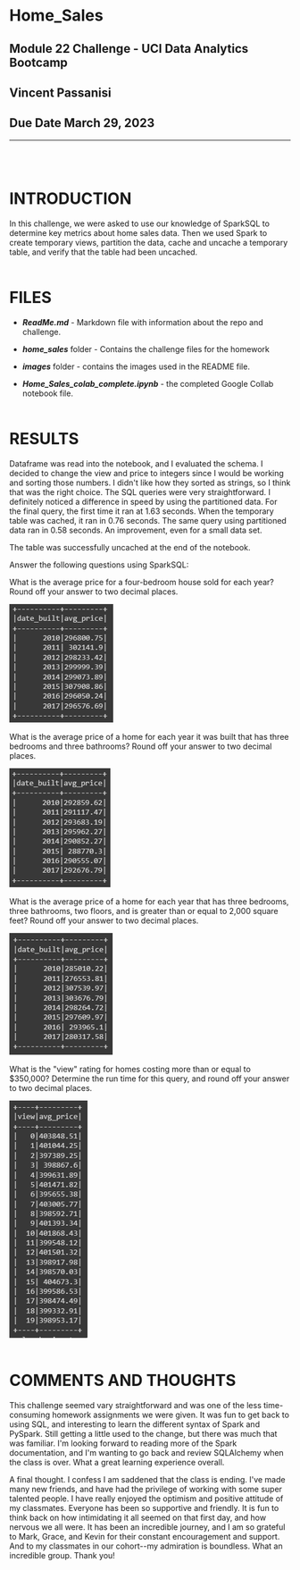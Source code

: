 # Home_Sales

## **Module 22 Challenge - UCI Data Analytics Bootcamp**

## **Vincent Passanisi**

## **Due Date March 29, 2023**

---
<br></br>

# **INTRODUCTION**

In this challenge, we were asked to use our knowledge of SparkSQL to determine key metrics about home sales data. Then we used Spark to create temporary views, partition the data, cache and uncache a temporary table, and verify that the table had been uncached.
<br></br>

# **FILES**

* ***ReadMe.md*** - Markdown file with information about the repo and challenge.

* ***home_sales*** folder - Contains the challenge files for the homework

* ***images*** folder - contains the images used in the README file.

* ***Home_Sales_colab_complete.ipynb*** - the completed Google Collab notebook file.
<br></br>

# **RESULTS**

Dataframe was read into the notebook, and I evaluated the schema. I decided to change the view and price to integers since I would be working and sorting those numbers. I didn't like how they sorted as strings, so I think that was the right choice. The SQL queries were very straightforward. I definitely noticed a difference in speed by using the partitioned data. For the final query, the first time it ran at 1.63 seconds. When the temporary table was cached, it ran in 0.76 seconds. The same query using partitioned data ran in 0.58 seconds. An improvement, even for a small data set.

The table was successfully uncached at the end of the notebook.

Answer the following questions using SparkSQL:

What is the average price for a four-bedroom house sold for each year? Round off your answer to two decimal places.

![Alt text](home_sales/images/query1.png)

What is the average price of a home for each year it was built that has three bedrooms and three bathrooms? Round off your answer to two decimal places.

![Alt text](home_sales/images/query2.png)

What is the average price of a home for each year that has three bedrooms, three bathrooms, two floors, and is greater than or equal to 2,000 square feet? Round off your answer to two decimal places.

![Alt text](home_sales/images/query3.png)

What is the "view" rating for homes costing more than or equal to $350,000? Determine the run time for this query, and round off your answer to two decimal places.

![Alt text](home_sales/images/query4.png)
<br></br>

# **COMMENTS AND THOUGHTS**

This challenge seemed vary straightforward and was one of the less time-consuming homework assignments we were given. It was fun to get back to using SQL, and interesting to learn the different syntax of Spark and PySpark. Still getting a little used to the change, but there was much that was familiar. I'm looking forward to reading more of the Spark documentation, and I'm wanting to go back and review SQLAlchemy when the class is over. What a great learning experience overall.

A final thought. I confess I am saddened that the class is ending. I've made many new friends, and have had the privilege of working with some super talented people. I have really enjoyed the optimism and positive attitude of my classmates. Everyone has been so supportive and friendly. It is fun to think back on how intimidating it all seemed on that first day, and how nervous we all were. It has been an incredible journey, and I am so grateful to Mark, Grace, and Kevin for their constant encouragement and support. And to my classmates in our cohort--my admiration is boundless. What an incredible group. Thank you!
